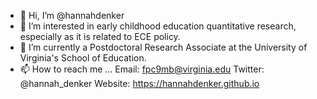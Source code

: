 - 👋 Hi, I’m @hannahdenker
- 👀 I’m interested in early childhood education quantitative research, especially as it is related to ECE policy. 
- 🌱 I’m currently a Postdoctoral Research Associate at the University of Virginia's School of Education. 
- 📫 How to reach me ... Email: fpc9mb@virginia.edu  Twitter: @hannah_denker  Website: https://hannahdenker.github.io 

<!---
hannahdenker/hannahdenker is a ✨ special ✨ repository because its `README.md` (this file) appears on your GitHub profile.
You can click the Preview link to take a look at your changes.
--->
